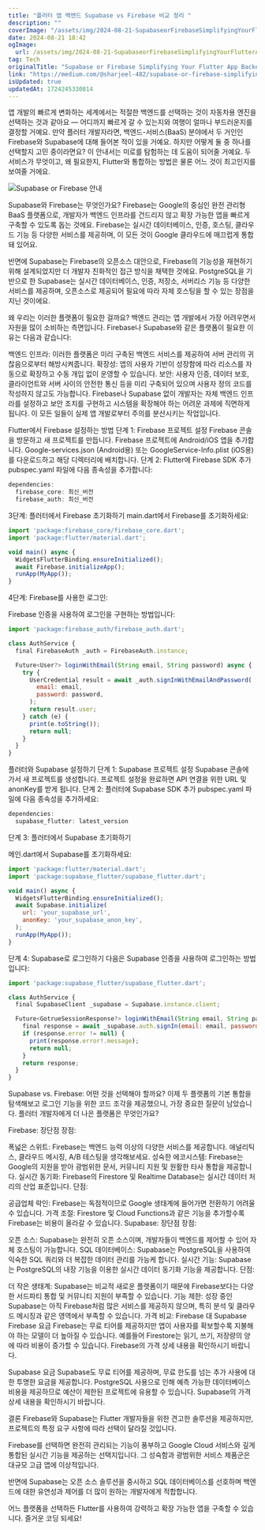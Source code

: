 ```yaml
---
title: "플러터 앱 백엔드 Supabase vs Firebase 비교 정리 "
description: ""
coverImage: "/assets/img/2024-08-21-SupabaseorFirebaseSimplifyingYourFlutterAppBackendDecision_0.png"
date: 2024-08-21 18:42
ogImage: 
  url: /assets/img/2024-08-21-SupabaseorFirebaseSimplifyingYourFlutterAppBackendDecision_0.png
tag: Tech
originalTitle: "Supabase or Firebase Simplifying Your Flutter App Backend Decision"
link: "https://medium.com/@sharjeel-482/supabase-or-firebase-simplifying-your-flutter-app-backend-decision-abbf20a86c26"
isUpdated: true
updatedAt: 1724245330814
---
```



앱 개발의 빠르게 변화하는 세계에서는 적절한 백엔드를 선택하는 것이 자동차용 엔진을 선택하는 것과 같아요 — 어디까지 빠르게 갈 수 있는지와 여행이 얼마나 부드러운지를 결정할 거예요. 만약 플러터 개발자라면, 백엔드-서비스(BaaS) 분야에서 두 거인인 Firebase와 Supabase에 대해 들어본 적이 있을 거예요. 하지만 어떻게 둘 중 하나를 선택할지 고민 중이라면요? 이 안내서는 미로를 탐험하는 데 도움이 되어줄 거예요. 두 서비스가 무엇이고, 왜 필요한지, Flutter와 통합하는 방법은 물론 어느 것이 최고인지를 보여줄 거에요.

![Supabase or Firebase 안내](/assets/img/2024-08-21-SupabaseorFirebaseSimplifyingYourFlutterAppBackendDecision_0.png)

Supabase와 Firebase는 무엇인가요?
Firebase는 Google의 중심인 완전 관리형 BaaS 플랫폼으로, 개발자가 백엔드 인프라를 건드리지 않고 확장 가능한 앱을 빠르게 구축할 수 있도록 돕는 것에요. Firebase는 실시간 데이터베이스, 인증, 호스팅, 클라우드 기능 등 다양한 서비스를 제공하며, 이 모든 것이 Google 클라우드에 매끄럽게 통합돼 있어요.

반면에 Supabase는 Firebase의 오픈소스 대안으로, Firebase의 기능성을 재현하기 위해 설계되었지만 더 개발자 친화적인 접근 방식을 채택한 것에요. PostgreSQL을 기반으로 한 Supabase는 실시간 데이터베이스, 인증, 저장소, 서버리스 기능 등 다양한 서비스를 제공하며, 오픈소스로 제공되어 필요에 따라 자체 호스팅을 할 수 있는 장점을 지닌 것이에요.

<div class="content-ad"></div>

왜 우리는 이러한 플랫폼이 필요한 걸까요?
백엔드 관리는 앱 개발에서 가장 어려우면서 자원을 많이 소비하는 측면입니다. Firebase나 Supabase와 같은 플랫폼이 필요한 이유는 다음과 같습니다:

백엔드 인프라: 이러한 플랫폼은 미리 구축된 백엔드 서비스를 제공하여 서버 관리의 귀찮음으로부터 해방시켜줍니다.
확장성: 앱의 사용자 기반이 성장함에 따라 리소스를 자동으로 확장하고 수동 개입 없이 운영할 수 있습니다.
보안: 사용자 인증, 데이터 보호, 클라이언트와 서버 사이의 안전한 통신 등을 미리 구축되어 있으며 사용자 정의 코드를 작성하지 않고도 가능합니다.
Firebase나 Supabase 없이 개발자는 자체 백엔드 인프라를 설정하고 보안 조치를 구현하고 시스템을 확장해야 하는 어려운 과제에 직면하게 됩니다. 이 모든 일들이 실제 앱 개발로부터 주의를 분산시키는 작업입니다.

Flutter에서 Firebase 설정하는 방법
단계 1: Firebase 프로젝트 설정
Firebase 콘솔을 방문하고 새 프로젝트를 만듭니다.
Firebase 프로젝트에 Android/iOS 앱을 추가합니다.
Google-services.json (Android용) 또는 GoogleService-Info.plist (iOS용)를 다운로드하고 해당 디렉터리에 배치합니다.
단계 2: Flutter에 Firebase SDK 추가
pubspec.yaml 파일에 다음 종속성을 추가합니다:

```js
dependencies:
  firebase_core: 최신_버전
  firebase_auth: 최신_버전
```

<div class="content-ad"></div>

3단계: 플러터에서 Firebase 초기화하기
main.dart에서 Firebase를 초기화하세요:

```js
import 'package:firebase_core/firebase_core.dart';
import 'package:flutter/material.dart';

void main() async {
  WidgetsFlutterBinding.ensureInitialized();
  await Firebase.initializeApp();
  runApp(MyApp());
}
```

4단계: Firebase를 사용한 로그인:

Firebase 인증을 사용하여 로그인을 구현하는 방법입니다:

<div class="content-ad"></div>

```js
import 'package:firebase_auth/firebase_auth.dart';

class AuthService {
  final FirebaseAuth _auth = FirebaseAuth.instance;

  Future<User?> loginWithEmail(String email, String password) async {
    try {
      UserCredential result = await _auth.signInWithEmailAndPassword(
        email: email,
        password: password,
      );
      return result.user;
    } catch (e) {
      print(e.toString());
      return null;
    }
  }
}
```

플러터와 Supabase 설정하기
단계 1: Supabase 프로젝트 설정
Supabase 콘솔에 가서 새 프로젝트를 생성합니다.
프로젝트 설정을 완료하면 API 연결을 위한 URL 및 anonKey를 받게 됩니다.
단계 2: 플러터에 Supabase SDK 추가
pubspec.yaml 파일에 다음 종속성을 추가하세요:

```js
dependencies:
  supabase_flutter: latest_version
```

단계 3: 플러터에서 Supabase 초기화하기


<div class="content-ad"></div>

메인.dart에서 Supabase를 초기화하세요:

```js
import 'package:flutter/material.dart';
import 'package:supabase_flutter/supabase_flutter.dart';

void main() async {
  WidgetsFlutterBinding.ensureInitialized();
  await Supabase.initialize(
    url: 'your_supabase_url',
    anonKey: 'your_supabase_anon_key',
  );
  runApp(MyApp());
}
```

단계 4: Supabase로 로그인하기
다음은 Supabase 인증을 사용하여 로그인하는 방법입니다:

```js
import 'package:supabase_flutter/supabase_flutter.dart';

class AuthService {
  final SupabaseClient _supabase = Supabase.instance.client;

  Future<GotrueSessionResponse?> loginWithEmail(String email, String password) async {
    final response = await _supabase.auth.signIn(email: email, password: password);
    if (response.error != null) {
      print(response.error!.message);
      return null;
    }
    return response;
  }
}
```

<div class="content-ad"></div>

Supabase vs. Firebase: 어떤 것을 선택해야 할까요?
이제 두 플랫폼의 기본 통합을 탐색해보고 로그인 기능을 위한 코드 조각을 제공했으니, 가장 중요한 질문이 남았습니다. 플러터 개발자에게 더 나은 플랫폼은 무엇인가요?

Firebase: 장단점
장점:

폭넓은 스위트: Firebase는 백엔드 능력 이상의 다양한 서비스를 제공합니다. 애널리틱스, 클라우드 메시징, A/B 테스팅을 생각해보세요.
성숙한 에코시스템: Firebase는 Google의 지원을 받아 광범위한 문서, 커뮤니티 지원 및 원활한 타사 통합을 제공합니다.
실시간 동기화: Firebase의 Firestore 및 Realtime Database는 실시간 데이터 처리의 산업 표준입니다.
단점:

공급업체 락인: Firebase는 독점적이므로 Google 생태계에 들어가면 전환하기 어려울 수 있습니다.
가격 조절: Firestore 및 Cloud Functions과 같은 기능을 추가할수록 Firebase는 비용이 올라갈 수 있습니다.
Supabase: 장단점
장점:

<div class="content-ad"></div>

오픈 소스: Supabase는 완전히 오픈 소스이며, 개발자들이 백엔드를 제어할 수 있어 자체 호스팅이 가능합니다.
SQL 데이터베이스: Supabase는 PostgreSQL을 사용하여 익숙한 SQL 쿼리와 더 복잡한 데이터 관리를 가능케 합니다.
실시간 기능: Supabase는 PostgreSQL의 내장 기능을 이용한 실시간 데이터 동기화 기능을 제공합니다.
단점:

더 작은 생태계: Supabase는 비교적 새로운 플랫폼이기 때문에 Firebase보다는 다양한 서드파티 통합 및 커뮤니티 지원이 부족할 수 있습니다.
기능 제한: 성장 중인 Supabase는 아직 Firebase처럼 많은 서비스를 제공하지 않으며, 특히 분석 및 클라우드 메시징과 같은 영역에서 부족할 수 있습니다.
가격 비교: Firebase 대 Supabase
Firebase 요금
Firebase는 무료 티어를 제공하지만 앱이 사용자를 확보할수록 지불해야 하는 모델이 더 높아질 수 있습니다. 예를들어 Firestore는 읽기, 쓰기, 저장량의 양에 따라 비용이 증가할 수 있습니다. Firebase의 가격 상세 내용을 확인하시기 바랍니다.

Supabase 요금
Supabase도 무료 티어를 제공하며, 무료 한도를 넘는 추가 사용에 대한 투명한 요금을 제공합니다. PostgreSQL 사용으로 인해 예측 가능한 데이터베이스 비용을 제공하므로 예산이 제한된 프로젝트에 유용할 수 있습니다. Supabase의 가격 상세 내용을 확인하시기 바랍니다.

결론
Firebase와 Supabase는 Flutter 개발자들을 위한 견고한 솔루션을 제공하지만, 프로젝트의 특정 요구 사항에 따라 선택이 달라질 것입니다.

<div class="content-ad"></div>

Firebase를 선택하면 완전히 관리되는 기능이 풍부하고 Google Cloud 서비스와 깊게 통합된 실시간 기능을 제공하는 선택지입니다. 그 성숙함과 광범위한 서비스 제품군은 대규모 고급 앱에 이상적입니다.

반면에 Supabase는 오픈 소스 솔루션을 중시하고 SQL 데이터베이스를 선호하며 백엔드에 대한 유연성과 제어를 더 많이 원하는 개발자에게 적합합니다.

어느 플랫폼을 선택하든 Flutter를 사용하여 강력하고 확장 가능한 앱을 구축할 수 있습니다. 즐거운 코딩 되세요!